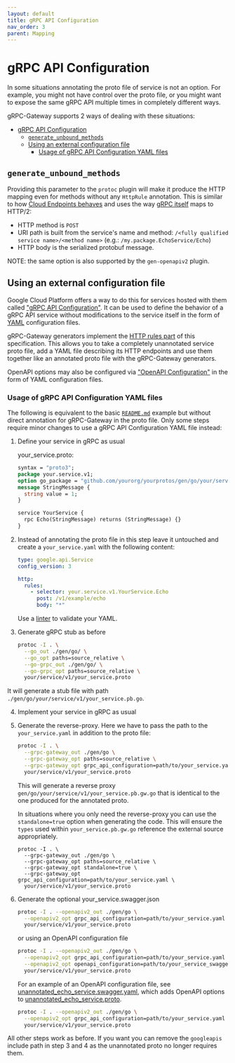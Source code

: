 ```yaml
---
layout: default
title: gRPC API Configuration
nav_order: 3
parent: Mapping
---
```


# gRPC API Configuration

In some situations annotating the proto file of service is not an option. For example, you might not have control over the proto file, or you might want to expose the same gRPC API multiple times in completely different ways.

gRPC-Gateway supports 2 ways of dealing with these situations:

- [gRPC API Configuration](#grpc-api-configuration)
  - [`generate_unbound_methods`](#generate_unbound_methods)
  - [Using an external configuration file](#using-an-external-configuration-file)
    - [Usage of gRPC API Configuration YAML files](#usage-of-grpc-api-configuration-yaml-files)

## `generate_unbound_methods`

Providing this parameter to the `protoc` plugin will make it produce the HTTP mapping even for methods without any `HttpRule` annotation. This is similar to how [Cloud Endpoints behaves](https://cloud.google.com/endpoints/docs/grpc/transcoding#where_to_configure_transcoding) and uses the way [gRPC itself](https://github.com/grpc/grpc/blob/master/doc/PROTOCOL-HTTP2.md) maps to HTTP/2:

- HTTP method is `POST`
- URI path is built from the service's name and method: `/<fully qualified service name>/<method name>` (e.g.: `/my.package.EchoService/Echo`)
- HTTP body is the serialized protobuf message.

NOTE: the same option is also supported by the `gen-openapiv2` plugin.

## Using an external configuration file

Google Cloud Platform offers a way to do this for services
hosted with them called ["gRPC API Configuration"](https://cloud.google.com/endpoints/docs/grpc/grpc-service-config). It can be used to define the behavior of a gRPC API service without modifications to the service itself in the form of [YAML](https://en.wikipedia.org/wiki/YAML) configuration files.

gRPC-Gateway generators implement the [HTTP rules part](https://cloud.google.com/endpoints/docs/grpc-service-config/reference/rpc/google.api#httprule) of this specification. This allows you to take a completely unannotated service proto file, add a YAML file describing its HTTP endpoints and use them together like an annotated proto file with the gRPC-Gateway generators.

OpenAPI options may also be configured via ["OpenAPI Configuration"](https://github.com/grpc-ecosystem/grpc-gateway/tree/main/internal/descriptor/openapiconfig/openapiconfig.proto) in the form of YAML configuration files.

### Usage of gRPC API Configuration YAML files

The following is equivalent to the basic [`README.md`](https://github.com/grpc-ecosystem/grpc-gateway/blob/main/README.md#usage) example but without direct
annotation for gRPC-Gateway in the proto file. Only some steps require minor changes to use a gRPC API Configuration YAML file instead:

1. Define your service in gRPC as usual

   your_service.proto:

   ```protobuf
   syntax = "proto3";
   package your.service.v1;
   option go_package = "github.com/yourorg/yourprotos/gen/go/your/service/v1";
   message StringMessage {
     string value = 1;
   }

   service YourService {
     rpc Echo(StringMessage) returns (StringMessage) {}
   }
   ```

2. Instead of annotating the proto file in this step leave it untouched
   and create a `your_service.yaml` with the following content:

   ```yaml
   type: google.api.Service
   config_version: 3

   http:
     rules:
       - selector: your.service.v1.YourService.Echo
         post: /v1/example/echo
         body: "*"
   ```

   Use a [linter](http://www.yamllint.com/) to validate your YAML.

3. Generate gRPC stub as before

   ```sh
   protoc -I . \
     --go_out ./gen/go/ \
     --go_opt paths=source_relative \
     --go-grpc_out ./gen/go/ \
     --go-grpc_opt paths=source_relative \
     your/service/v1/your_service.proto
   ```

It will generate a stub file with path `./gen/go/your/service/v1/your_service.pb.go`.

4. Implement your service in gRPC as usual

5. Generate the reverse-proxy. Here we have to pass the path to
   the `your_service.yaml` in addition to the proto file:

   ```sh
   protoc -I . \
     --grpc-gateway_out ./gen/go \
     --grpc-gateway_opt paths=source_relative \
     --grpc-gateway_opt grpc_api_configuration=path/to/your_service.yaml \
     your/service/v1/your_service.proto
   ```

   This will generate a reverse proxy `gen/go/your/service/v1/your_service.pb.gw.go` that is identical to the one produced for the annotated proto.

   In situations where you only need the reverse-proxy you can use the `standalone=true` option when generating the code. This will ensure the `types` used within `your_service.pb.gw.go` reference the external source appropriately.

   ```
   protoc -I . \
     --grpc-gateway_out ./gen/go \
     --grpc-gateway_opt paths=source_relative \
     --grpc-gateway_opt standalone=true \
     --grpc-gateway_opt grpc_api_configuration=path/to/your_service.yaml \
     your/service/v1/your_service.proto
   ```

6. Generate the optional your_service.swagger.json

   ```sh
   protoc -I . --openapiv2_out ./gen/go \
     --openapiv2_opt grpc_api_configuration=path/to/your_service.yaml \
     your/service/v1/your_service.proto
   ```

   or using an OpenAPI configuration file

   ```sh
   protoc -I . --openapiv2_out ./gen/go \
     --openapiv2_opt grpc_api_configuration=path/to/your_service.yaml \
     --openapiv2_opt openapi_configuration=path/to/your_service_swagger.yaml \
     your/service/v1/your_service.proto
   ```

   For an example of an OpenAPI configuration file, see [unannotated_echo_service.swagger.yaml](https://github.com/grpc-ecosystem/grpc-gateway/tree/main/examples/internal/proto/examplepb/unannotated_echo_service.swagger.yaml), which adds OpenAPI options to [unannotated_echo_service.proto](https://github.com/grpc-ecosystem/grpc-gateway/tree/main/examples/internal/proto/examplepb/unannotated_echo_service.proto).

   ```sh
   protoc -I . --openapiv2_out ./gen/go \
     --openapiv2_opt grpc_api_configuration=path/to/your_service.yaml \
     your/service/v1/your_service.proto
   ```

All other steps work as before. If you want you can remove the `googleapis` include path in step 3 and 4 as the unannotated proto no longer requires them.
